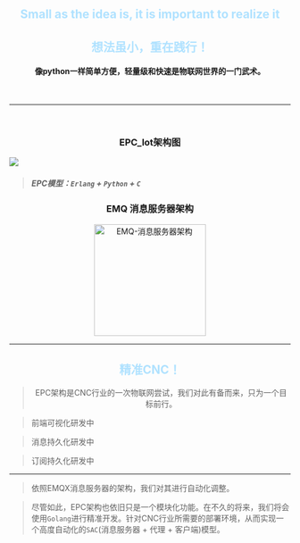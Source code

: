 <br>

<h2 align="center"><font color="#B0E2FF">Small as the idea is, it is important to realize it</font></h2>



<h2 align="center"><font color="#B0E2FF">想法虽小，重在践行！</font></h2>

<h4 align="center">像python一样简单方便，轻量级和快速是物联网世界的一门武术。</h4>

<br>

<hr>
<br>

<h3 align="center">EPC_lot架构图</h3>

<img src="https://wenhuan.oss-cn-beijing.aliyuncs.com/EPC_lot_%E6%A8%A1%E5%9E%8B%E5%9B%BE.png" >

<br>

> ##### EPC模型：`Erlang` + `Python` + `C` 



<h3 align="center">EMQ 消息服务器架构</h3>

<p align="center"><img src="https://wenhuan.oss-cn-beijing.aliyuncs.com/emqlogo.png" alt="EMQ-消息服务器架构" width="200"></p>

<hr>

<h2 align="center"><font color="#B0E2FF">精准CNC！</font></h2>

> <center>EPC架构是CNC行业的一次物联网尝试，我们对此有备而来，只为一个目标前行。</center>

> 前端可视化研发中

> 消息持久化研发中

> 订阅持久化研发中

<hr>

> 依照EMQX消息服务器的架构，我们对其进行自动化调整。

> 尽管如此，EPC架构也依旧只是一个模块化功能。在不久的将来，我们将会使用`Golang`进行精准开发。针对CNC行业所需要的部署环境，从而实现一个高度自动化的`SAC`(消息服务器 + 代理 + 客户端)模型。

